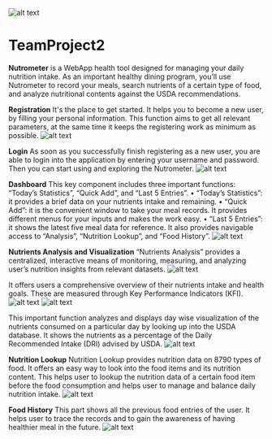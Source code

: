 ![alt text](/static/images/Nutrometer.png)
# TeamProject2
**Nutrometer** is a WebApp health tool designed for managing your daily nutrition intake. As an important healthy dining program, you’ll use Nutrometer to record your meals, search nutrients of a certain type of food, and analyze nutritional contents against the USDA recommendations.


**Registration**
It's the place to get started. It helps you to become a new user, by filling your personal information. This function aims to get all relevant parameters, at the same time it keeps the registering work as minimum as possible.
![alt text](/static/images/register.png)


**Login**
As soon as you successfully finish registering as a new user, you are able to login into the application by entering your username and password. Then you can start using and exploring the Nutrometer.
![alt text](/static/images/login.png)


**Dashboard**
This key component includes three important functions: “Today’s Statistics”, “Quick Add”, and “Last 5 Entries”. 
•	“Today’s Statistics”: it provides a brief data on your nutrients intake and remaining.
•	“Quick Add”: it is the convenient window to take your meal records. It provides different menus for your inputs and makes the work easy.
•	“Last 5 Entries”: it shows the latest five meal data for reference.
It also provides navigable access to “Analysis”, “Nutrition Lookup”, and “Food History”.
![alt text](/static/images/dashboard.png)


**Nutrients Analysis and Visualization**
“Nutrients Analysis” provides a centralized, interactive means of monitoring, measuring, and analyzing user’s nutrition insights from relevant datasets.
![alt text](/static/images/filter.png)

It offers users a comprehensive overview of their nutrients intake and health goals. These are measured through Key Performance Indicators (KFI).
![alt text](/static/images/macro.png)
![alt text](/static/images/micro.png)

This important function analyzes and displays day wise visualization of the nutrients consumed on a particular day by looking up into the USDA database. It shows the nutrients as a percentage of the Daily Recommended Intake (DRI) advised by USDA.
![alt text](/static/images/percentage.png)


**Nutrition Lookup**
Nutrition Lookup provides nutrition data on 8790 types of food.
It offers an easy way to look into the food items and its nutrition content. This helps user to lookup the nutrition data of a certain food item before the food consumption and helps user to manage and balance daily nutrition intake.
![alt text](/static/images/lookup.png)


**Food History**
This part shows all the previous food entries of the user. It helps user to trace the records and to gain the awareness of having healthier meal in the future.
![alt text](/static/images/history.png)
